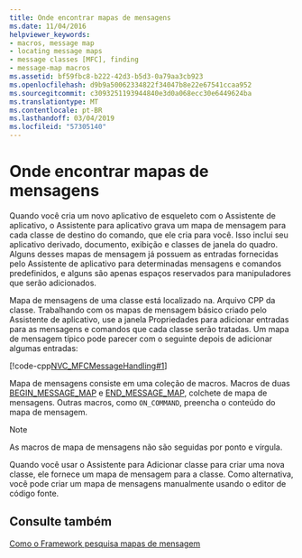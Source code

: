 ```yaml
---
title: Onde encontrar mapas de mensagens
ms.date: 11/04/2016
helpviewer_keywords:
- macros, message map
- locating message maps
- message classes [MFC], finding
- message-map macros
ms.assetid: bf59fbc8-b222-42d3-b5d3-0a79aa3cb923
ms.openlocfilehash: d9b9a50062334822f34047b8e22e67541ccaa952
ms.sourcegitcommit: c3093251193944840e3d0a068ecc30e6449624ba
ms.translationtype: MT
ms.contentlocale: pt-BR
ms.lasthandoff: 03/04/2019
ms.locfileid: "57305140"
---
```

# <a name="where-to-find-message-maps"></a>Onde encontrar mapas de mensagens

Quando você cria um novo aplicativo de esqueleto com o Assistente de aplicativo, o Assistente para aplicativo grava um mapa de mensagem para cada classe de destino do comando, que ele cria para você. Isso inclui seu aplicativo derivado, documento, exibição e classes de janela do quadro. Alguns desses mapas de mensagem já possuem as entradas fornecidas pelo Assistente de aplicativo para determinadas mensagens e comandos predefinidos, e alguns são apenas espaços reservados para manipuladores que serão adicionados.

Mapa de mensagens de uma classe está localizado na. Arquivo CPP da classe. Trabalhando com os mapas de mensagem básico criado pelo Assistente de aplicativo, use a janela Propriedades para adicionar entradas para as mensagens e comandos que cada classe serão tratadas. Um mapa de mensagem típico pode parecer com o seguinte depois de adicionar algumas entradas:

[!code-cpp[NVC_MFCMessageHandling#1](../mfc/codesnippet/cpp/where-to-find-message-maps_1.cpp)]

Mapa de mensagens consiste em uma coleção de macros. Macros de duas [BEGIN_MESSAGE_MAP](reference/message-map-macros-mfc.md#begin_message_map) e [END_MESSAGE_MAP](reference/message-map-macros-mfc.md#end_message_map), colchete de mapa de mensagens. Outras macros, como `ON_COMMAND`, preencha o conteúdo do mapa de mensagem.

> [!NOTE]
>  As macros de mapa de mensagens não são seguidas por ponto e vírgula.

Quando você usar o Assistente para Adicionar classe para criar uma nova classe, ele fornece um mapa de mensagem para a classe. Como alternativa, você pode criar um mapa de mensagens manualmente usando o editor de código fonte.

## <a name="see-also"></a>Consulte também

[Como o Framework pesquisa mapas de mensagem](../mfc/how-the-framework-searches-message-maps.md)
